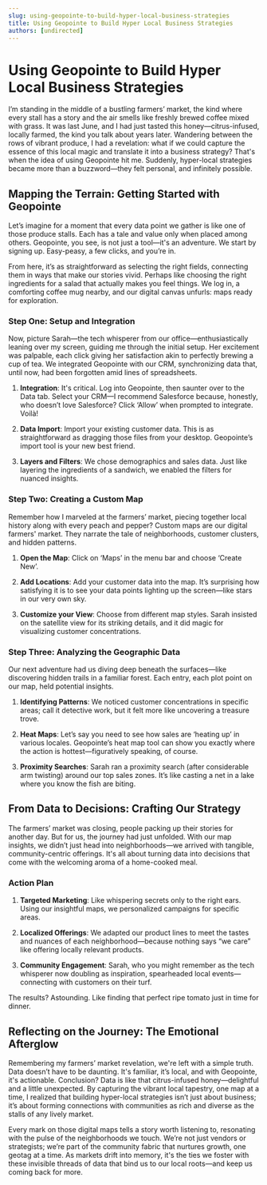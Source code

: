 ```yaml
---
slug: using-geopointe-to-build-hyper-local-business-strategies
title: Using Geopointe to Build Hyper Local Business Strategies
authors: [undirected]
---
```



# Using Geopointe to Build Hyper Local Business Strategies

I’m standing in the middle of a bustling farmers’ market, the kind where every stall has a story and the air smells like freshly brewed coffee mixed with grass. It was last June, and I had just tasted this honey—citrus-infused, locally farmed, the kind you talk about years later. Wandering between the rows of vibrant produce, I had a revelation: what if we could capture the essence of this local magic and translate it into a business strategy? That's when the idea of using Geopointe hit me. Suddenly, hyper-local strategies became more than a buzzword—they felt personal, and infinitely possible. 

## Mapping the Terrain: Getting Started with Geopointe

Let’s imagine for a moment that every data point we gather is like one of those produce stalls. Each has a tale and value only when placed among others. Geopointe, you see, is not just a tool—it's an adventure. We start by signing up. Easy-peasy, a few clicks, and you’re in. 

From here, it’s as straightforward as selecting the right fields, connecting them in ways that make our stories vivid. Perhaps like choosing the right ingredients for a salad that actually makes you feel things. We log in, a comforting coffee mug nearby, and our digital canvas unfurls: maps ready for exploration.

### Step One: Setup and Integration

Now, picture Sarah—the tech whisperer from our office—enthusiastically leaning over my screen, guiding me through the initial setup. Her excitement was palpable, each click giving her satisfaction akin to perfectly brewing a cup of tea. We integrated Geopointe with our CRM, synchronizing data that, until now, had been forgotten amid lines of spreadsheets. 

1. **Integration**: It's critical. Log into Geopointe, then saunter over to the Data tab. Select your CRM—I recommend Salesforce because, honestly, who doesn’t love Salesforce? Click ‘Allow’ when prompted to integrate. Voilà!

2. **Data Import**: Import your existing customer data. This is as straightforward as dragging those files from your desktop. Geopointe’s import tool is your new best friend.

3. **Layers and Filters**: We chose demographics and sales data. Just like layering the ingredients of a sandwich, we enabled the filters for nuanced insights. 

### Step Two: Creating a Custom Map

Remember how I marveled at the farmers’ market, piecing together local history along with every peach and pepper? Custom maps are our digital farmers' market. They narrate the tale of neighborhoods, customer clusters, and hidden patterns. 

1. **Open the Map**: Click on ‘Maps’ in the menu bar and choose ‘Create New’. 

2. **Add Locations**: Add your customer data into the map. It’s surprising how satisfying it is to see your data points lighting up the screen—like stars in our very own sky.

3. **Customize your View**: Choose from different map styles. Sarah insisted on the satellite view for its striking details, and it did magic for visualizing customer concentrations.

### Step Three: Analyzing the Geographic Data

Our next adventure had us diving deep beneath the surfaces—like discovering hidden trails in a familiar forest. Each entry, each plot point on our map, held potential insights.

1. **Identifying Patterns**: We noticed customer concentrations in specific areas; call it detective work, but it felt more like uncovering a treasure trove. 

2. **Heat Maps**: Let’s say you need to see how sales are ‘heating up’ in various locales. Geopointe’s heat map tool can show you exactly where the action is hottest—figuratively speaking, of course.

3. **Proximity Searches**: Sarah ran a proximity search (after considerable arm twisting) around our top sales zones. It’s like casting a net in a lake where you know the fish are biting.

## From Data to Decisions: Crafting Our Strategy

The farmers’ market was closing, people packing up their stories for another day. But for us, the journey had just unfolded. With our map insights, we didn’t just head into neighborhoods—we arrived with tangible, community-centric offerings. It's all about turning data into decisions that come with the welcoming aroma of a home-cooked meal.

### Action Plan

1. **Targeted Marketing**: Like whispering secrets only to the right ears. Using our insightful maps, we personalized campaigns for specific areas.

2. **Localized Offerings**: We adapted our product lines to meet the tastes and nuances of each neighborhood—because nothing says “we care” like offering locally relevant products.

3. **Community Engagement**: Sarah, who you might remember as the tech whisperer now doubling as inspiration, spearheaded local events—connecting with customers on their turf.

The results? Astounding. Like finding that perfect ripe tomato just in time for dinner.

## Reflecting on the Journey: The Emotional Afterglow

Remembering my farmers’ market revelation, we're left with a simple truth. Data doesn’t have to be daunting. It's familiar, it’s local, and with Geopointe, it's actionable. Conclusion? Data is like that citrus-infused honey—delightful and a little unexpected. By capturing the vibrant local tapestry, one map at a time, I realized that building hyper-local strategies isn’t just about business; it’s about forming connections with communities as rich and diverse as the stalls of any lively market.

Every mark on those digital maps tells a story worth listening to, resonating with the pulse of the neighborhoods we touch. We’re not just vendors or strategists; we’re part of the community fabric that nurtures growth, one geotag at a time. As markets drift into memory, it's the ties we foster with these invisible threads of data that bind us to our local roots—and keep us coming back for more.
